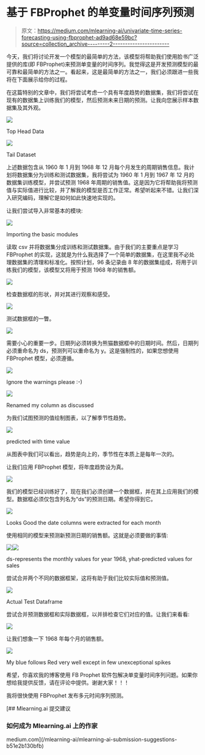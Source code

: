 # 基于 FBProphet 的单变量时间序列预测

> 原文：<https://medium.com/mlearning-ai/univariate-time-series-forecasting-using-fbprophet-ad9ad68e59bc?source=collection_archive---------2----------------------->

今天，我们将讨论开发一个模型的最简单的方法，该模型将帮助我们使用脸书广泛提供的库(即 FBProphet)来预测单变量的时间序列。我觉得这是开发预测模型的最可靠和最简单的方法之一。看起来，这是最简单的方法之一，我们必须跟进一些我将在下面展示给你的过程。

在这篇特别的文章中，我们将尝试考虑一个具有年度趋势的数据集，我们将尝试在现有的数据集上训练我们的模型，然后预测未来日期的预测。让我向您展示样本数据集及其外观。

![](img/9e7e6621f7cc4610bb448c8d854d1c5a.png)

Top Head Data

![](img/49d0390a057f31561b2434edc73a75f2.png)

Tail Dataset

上述数据包含从 1960 年 1 月到 1968 年 12 月每个月发生的周期销售信息。我计划将数据集分为训练和测试数据集，我将尝试为 1960 年 1 月到 1967 年 12 月的数据集训练模型，并尝试预测 1968 年周期的销售值。这是因为它将帮助我将预测值与实际值进行比较，并了解我的模型是否工作正常。希望听起来不错。让我们深入研究编码，理解它是如何如此快速地实现的。

让我们尝试导入非常基本的模块:

![](img/19e46128fc662d56d867dbb1dc31a39a.png)

Importing the basic modules

读取 csv 并将数据集分成训练和测试数据集。由于我们的主要重点是学习 FBProphet 的实现，这就是为什么我选择了一个简单的数据集，在这里我不必处理数据集的清理和标准化。按照计划，96 条记录由 8 年的数据集组成，将用于训练我们的模型，该模型又将用于预测 1968 年的销售额。

![](img/49cdf672153b3d153fd0d052b2ed1694.png)

检查数据框的形状，并对其进行观察和感受。

![](img/61b51eb6d5cedaef97eb2682dd06f1f0.png)

测试数据框的一瞥。

![](img/b4fd71bd11101b5e71203c4a27876ccb.png)

需要小心的重要一步。日期列必须转换为熊猫数据框中的日期时间。然后，日期列必须重命名为 ds，预测列可以重命名为 y。这是强制性的，如果您想使用 FBProphet 模型，必须遵循。

![](img/f5484319638a8d81957cb591c6ecfc13.png)

Ignore the warnings please :-)

![](img/1281444bb71539711bef9ff8e7121986.png)

Renamed my column as discussed

为我们试图预测的值绘制图表，以了解季节性趋势。

![](img/9a9909cd8f6b9955c988a5aebbd19103.png)

predicted with time value

从图表中我们可以看出，趋势是向上的，季节性在本质上是每年一次的。

让我们应用 FBProphet 模型，将年度趋势设为真。

![](img/220098d1b2fe81f2e69d81183f440ff0.png)

我们的模型已经训练好了，现在我们必须创建一个数据框，并在其上应用我们的模型。数据框必须仅包含列名为“ds”的预测日期。希望你得到它。

![](img/6c3ffe3cb75821c6e6ab841cdf79255b.png)

Looks Good the date columns were extracted for each month

使用相同的模型来预测新预测日期的销售额。这就是必须要做的事情:

![](img/112ee3e0ea24c7101556b1126ca25393.png)![](img/f94744600ce156233129051c9a0f3e24.png)

ds-represents the monthly values for year 1968, yhat-predicted values for sales

尝试合并两个不同的数据框架，这将有助于我们比较实际值和预测值。

![](img/2444ee18d24422812c39c6832727bb10.png)

Actual Test Dataframe

尝试合并预测数据框和实际数据框，以并排检查它们对应的值。让我们来看看:

![](img/9afaae00c4ad47c59278f6f909de0d4d.png)

让我们想象一下 1968 年每个月的销售额。

![](img/c5ebcd15424d804b189c86eac02d7990.png)

My blue follows Red very well except in few unexceptional spikes

希望，你喜欢我的博客使用 FB Prophet 软件包解决单变量时间序列问题。如果你想给我提供反馈，请在评论中提供。谢谢大家！！！

我将很快使用 FBProphet 发布多元时间序列预测。

[](/mlearning-ai/mlearning-ai-submission-suggestions-b51e2b130bfb) [## Mlearning.ai 提交建议

### 如何成为 Mlearning.ai 上的作家

medium.com](/mlearning-ai/mlearning-ai-submission-suggestions-b51e2b130bfb)